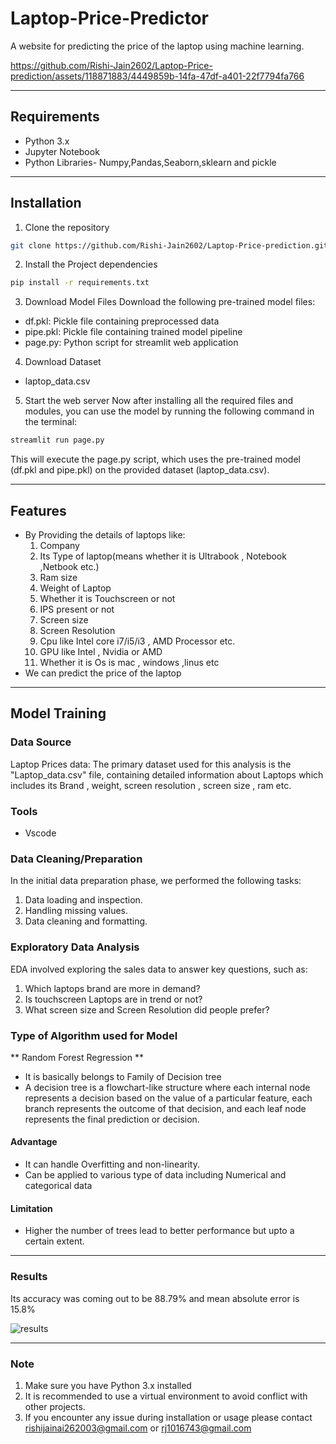 # Laptop-Price-Predictor
A website for predicting the price of the laptop using machine learning.



https://github.com/Rishi-Jain2602/Laptop-Price-prediction/assets/118871883/4449859b-14fa-47df-a401-22f7794fa766


***


## Requirements
- Python 3.x
- Jupyter Notebook
- Python Libraries- Numpy,Pandas,Seaborn,sklearn and pickle
***

## Installation
1. Clone the repository
```bash
git clone https://github.com/Rishi-Jain2602/Laptop-Price-prediction.git
```

2. Install the Project dependencies
```bash
pip install -r requirements.txt
```

3. Download Model Files
Download the following pre-trained model files:
- df.pkl: Pickle file containing preprocessed data
- pipe.pkl: Pickle file containing trained model pipeline 
- page.py: Python script for streamlit web application


4. Download Dataset
- laptop_data.csv

5. Start the web server
Now after installing all the required files and modules, you can use the model by running the following command in the terminal:
```bash
streamlit run page.py
```
This will execute the page.py script, which uses the pre-trained model (df.pkl and pipe.pkl) on the provided dataset (laptop_data.csv).
***
## Features
- By Providing the details of laptops like:
  1. Company
  2. Its Type of laptop(means whether it is Ultrabook , Notebook ,Netbook etc.)
  3. Ram size
  4. Weight of Laptop
  5. Whether it is Touchscreen or not
  6. IPS present or not
  7. Screen size
  8. Screen Resolution
  9. Cpu like Intel core i7/i5/i3 , AMD Processor etc.
  10. GPU like Intel , Nvidia or AMD
  11. Whether it is Os is mac , windows ,linus etc
- We can predict the price of the laptop

***
## Model Training
### Data Source 
Laptop Prices data: The primary dataset used for this analysis is the "Laptop_data.csv" file, containing detailed information about Laptops which includes its Brand , weight,  screen resolution , screen size , ram etc.

### Tools
- Vscode

### Data Cleaning/Preparation
In the initial data preparation phase, we performed the following tasks:
1. Data loading and inspection.
2. Handling missing values.
3. Data cleaning and formatting.

### Exploratory Data Analysis
EDA involved exploring the sales data to answer key questions, such as:
1. Which laptops brand are more in demand?
2. Is touchscreen Laptops are in trend or not?
3. What screen size and Screen Resolution did people prefer? 

### Type of Algorithm used for Model
 ** Random Forest Regression **
- It is basically belongs to Family of Decision tree
- A decision tree is a flowchart-like structure where each internal node represents a decision based on the value of a particular feature, each branch represents the outcome of that decision, and each leaf node represents the final prediction or decision.
#### Advantage
- It can handle Overfitting and non-linearity.
- Can be applied to various type of data including Numerical and categorical data
#### Limitation
- Higher the number of trees lead to better performance but upto a certain extent.
***
### Results
Its accuracy was coming out to be 88.79% and mean absolute error is 15.8%

![results](https://github.com/Rishi-Jain2602/Laptop-Price-prediction/assets/118871883/cc99b85e-af70-4590-a8ca-86b788e5b41e)
***
### Note

1. Make sure you have Python 3.x installed
2. It is recommended to use a virtual environment to avoid conflict with other projects.
3. If you encounter any issue during installation or usage please contact rishijainai262003@gmail.com or rj1016743@gmail.com
